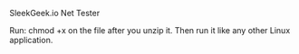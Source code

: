 SleekGeek.io Net Tester

Run:  chmod +x on the file after you unzip it. Then run it like any other Linux application.
